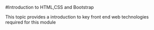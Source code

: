 #Introduction to HTML,CSS and Bootstrap

This topic provides a introduction to key front end web technologies required for this module
